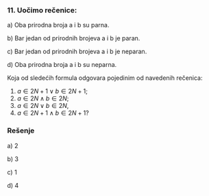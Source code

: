 ### 11. Uočimo rečenice:
a) Oba prirodna broja a i b su parna. 

b) Bar jedan od prirodnih brojeva a i b
je paran. 

c) Bar jedan od prirodnih brojeva a i b je neparan. 

d) Oba prirodna broja a i b su neparna.

Koja od sledećih formula odgovara pojedinim od navedenih rečenica:
1) $a \in 2N + 1 \lor b \in 2N + 1$; 
2) $a \in 2N \land b \in 2N$; 
3) $a \in 2N \lor b \in 2N$,
4) $a \in 2N + 1 \land b \in 2N + 1$?

### Rešenje

a) 2

b) 3

c) 1

d) 4
